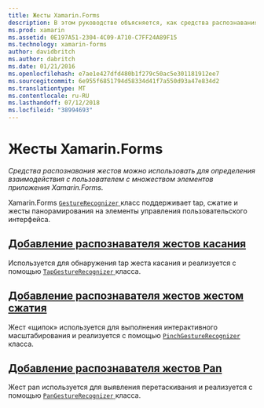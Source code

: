```yaml
---
title: Жесты Xamarin.Forms
description: В этом руководстве объясняется, как средства распознавания жестов Xamarin.Forms можно использовать для определения взаимодействия с пользователем с множеством элементов приложения Xamarin.Forms.
ms.prod: xamarin
ms.assetid: 0E197A51-2304-4C09-A710-C7FF24A89F15
ms.technology: xamarin-forms
author: davidbritch
ms.author: dabritch
ms.date: 01/21/2016
ms.openlocfilehash: e7ae1e427dfd480b1f279c50ac5e301181912ee7
ms.sourcegitcommit: 6e955f6851794d58334d41f7a550d93a47e834d2
ms.translationtype: MT
ms.contentlocale: ru-RU
ms.lasthandoff: 07/12/2018
ms.locfileid: "38994693"
---
```

# <a name="xamarinforms-gestures"></a>Жесты Xamarin.Forms

_Средства распознавания жестов можно использовать для определения взаимодействия с пользователем с множеством элементов приложения Xamarin.Forms._

Xamarin.Forms [ `GestureRecognizer` ](xref:Xamarin.Forms.GestureRecognizer) класс поддерживает tap, сжатие и жесты панорамирования на элементы управления пользовательского интерфейса.

## <a name="adding-a-tap-gesture-recognizertapmd"></a>[Добавление распознавателя жестов касания](tap.md)

Используется для обнаружения tap жеста касания и реализуется с помощью [ `TapGestureRecognizer` ](xref:Xamarin.Forms.TapGestureRecognizer) класса.

## <a name="adding-a-pinch-gesture-recognizerpinchmd"></a>[Добавление распознавателя жестов жестом сжатия](pinch.md)

Жест «щипок» используется для выполнения интерактивного масштабирования и реализуется с помощью [ `PinchGestureRecognizer` ](xref:Xamarin.Forms.PinchGestureRecognizer) класса.

## <a name="adding-a-pan-gesture-recognizerpanmd"></a>[Добавление распознавателя жестов Pan](pan.md)

Жест pan используется для выявления перетаскивания и реализуется с помощью [ `PanGestureRecognizer` ](xref:Xamarin.Forms.PanGestureRecognizer) класса.
